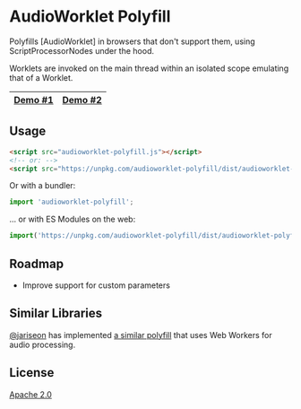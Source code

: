 # AudioWorklet Polyfill

Polyfills [AudioWorklet] in browsers that don't support them, using ScriptProcessorNodes under the hood.

Worklets are invoked on the main thread within an isolated scope emulating that of a Worklet.

| [Demo #1](https://googlechromelabs.github.io/audioworklet-polyfill/) | [Demo #2](https://audio-dsp-playground-polyfilled.surge.sh) |
|-|-|

## Usage

```html
<script src="audioworklet-polyfill.js"></script>
<!-- or: -->
<script src="https://unpkg.com/audioworklet-polyfill/dist/audioworklet-polyfill.js"></script>
```

Or with a bundler:

```js
import 'audioworklet-polyfill';
```

... or with ES Modules on the web:

```js
import('https://unpkg.com/audioworklet-polyfill/dist/audioworklet-polyfill.js');
```

## Roadmap

- Improve support for custom parameters

## Similar Libraries

[@jariseon](https://github.com/jariseon) has implemented [a similar polyfill](https://github.com/jariseon/audioworklet-polyfill) that uses Web Workers for audio processing.

## License

[Apache 2.0](LICENSE)

[AudioWorklets]: https://googlechromelabs.github.io/web-audio-samples/audio-worklet/
